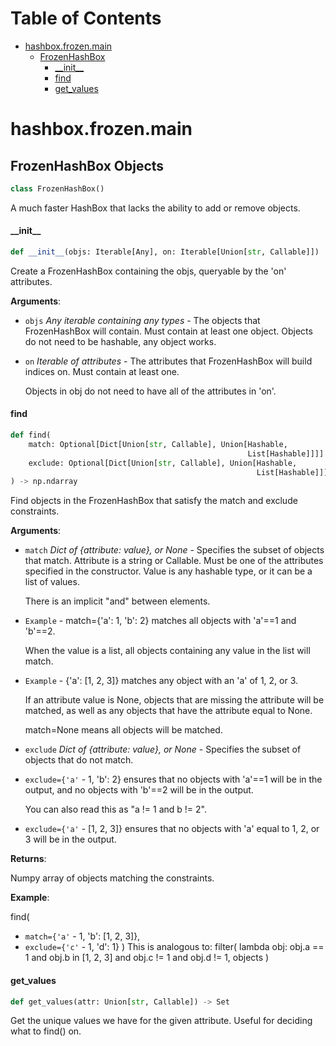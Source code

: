 # Table of Contents

* [hashbox.frozen.main](#hashbox.frozen.main)
  * [FrozenHashBox](#hashbox.frozen.main.FrozenHashBox)
    * [\_\_init\_\_](#hashbox.frozen.main.FrozenHashBox.__init__)
    * [find](#hashbox.frozen.main.FrozenHashBox.find)
    * [get\_values](#hashbox.frozen.main.FrozenHashBox.get_values)

<a id="hashbox.frozen.main"></a>

# hashbox.frozen.main

<a id="hashbox.frozen.main.FrozenHashBox"></a>

## FrozenHashBox Objects

```python
class FrozenHashBox()
```

A much faster HashBox that lacks the ability to add or remove objects.

<a id="hashbox.frozen.main.FrozenHashBox.__init__"></a>

#### \_\_init\_\_

```python
def __init__(objs: Iterable[Any], on: Iterable[Union[str, Callable]])
```

Create a FrozenHashBox containing the objs, queryable by the 'on' attributes.

**Arguments**:

- `objs` _Any iterable containing any types_ - The objects that FrozenHashBox will contain.
  Must contain at least one object. Objects do not need to be hashable, any object works.
  
- `on` _Iterable of attributes_ - The attributes that FrozenHashBox will build indices on.
  Must contain at least one.
  
  Objects in obj do not need to have all of the attributes in 'on'.

<a id="hashbox.frozen.main.FrozenHashBox.find"></a>

#### find

```python
def find(
    match: Optional[Dict[Union[str, Callable], Union[Hashable,
                                                     List[Hashable]]]] = None,
    exclude: Optional[Dict[Union[str, Callable], Union[Hashable,
                                                       List[Hashable]]]] = None
) -> np.ndarray
```

Find objects in the FrozenHashBox that satisfy the match and exclude constraints.

**Arguments**:

- `match` _Dict of {attribute: value}, or None_ - Specifies the subset of objects that match.
  Attribute is a string or Callable. Must be one of the attributes specified in the constructor.
  Value is any hashable type, or it can be a list of values.
  
  There is an implicit "and" between elements.
- `Example` - match={'a': 1, 'b': 2} matches all objects with 'a'==1 and 'b'==2.
  
  When the value is a list, all objects containing any value in the list will match.
- `Example` - {'a': [1, 2, 3]} matches any object with an 'a' of 1, 2, or 3.
  
  If an attribute value is None, objects that are missing the attribute will be matched, as well as
  any objects that have the attribute equal to None.
  
  match=None means all objects will be matched.
  
- `exclude` _Dict of {attribute: value}, or None_ - Specifies the subset of objects that do not match.
- `exclude={'a'` - 1, 'b': 2} ensures that no objects with 'a'==1 will be in the output, and no
  objects with 'b'==2 will be in the output.
  
  You can also read this as "a != 1 and b != 2".
  
- `exclude={'a'` - [1, 2, 3]} ensures that no objects with 'a' equal to 1, 2, or 3 will be in the output.
  

**Returns**:

  Numpy array of objects matching the constraints.
  

**Example**:

  find(
- `match={'a'` - 1, 'b': [1, 2, 3]},
- `exclude={'c'` - 1, 'd': 1}
  )
  This is analogous to:
  filter(
  lambda obj: obj.a == 1 and obj.b in [1, 2, 3] and obj.c != 1 and obj.d != 1,
  objects
  )

<a id="hashbox.frozen.main.FrozenHashBox.get_values"></a>

#### get\_values

```python
def get_values(attr: Union[str, Callable]) -> Set
```

Get the unique values we have for the given attribute. Useful for deciding what to find() on.

